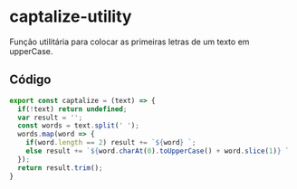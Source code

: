 # captalize-utility
Função utilitária para colocar as primeiras letras de um texto em upperCase.

## Código

```js
export const captalize = (text) => {
  if(!text) return undefined;
  var result = '';
  const words = text.split(' ');
  words.map(word => {
    if(word.length == 2) result += `${word} `;
    else result += `${word.charAt(0).toUpperCase() + word.slice(1)} `
  });
  return result.trim();
}
```
